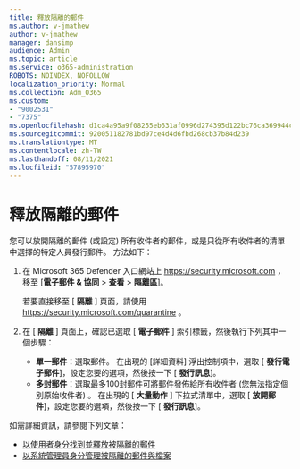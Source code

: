 ```yaml
---
title: 釋放隔離的郵件
ms.author: v-jmathew
author: v-jmathew
manager: dansimp
audience: Admin
ms.topic: article
ms.service: o365-administration
ROBOTS: NOINDEX, NOFOLLOW
localization_priority: Normal
ms.collection: Adm_O365
ms.custom:
- "9002531"
- "7375"
ms.openlocfilehash: d1ca4a95a9f08255eb631af0996d274395d122bc76ca369944cc029f7f4314f5
ms.sourcegitcommit: 920051182781bd97ce4d4d6fbd268cb37b84d239
ms.translationtype: MT
ms.contentlocale: zh-TW
ms.lasthandoff: 08/11/2021
ms.locfileid: "57895970"
---
```

# <a name="release-quarantined-messages"></a>釋放隔離的郵件

您可以放開隔離的郵件 (或設定) 所有收件者的郵件，或是只從所有收件者的清單中選擇的特定人員發行郵件。 方法如下：

1. 在 Microsoft 365 Defender 入口網站上 <https://security.microsoft.com> ，移至 [**電子郵件 & 協同** \> **查看** \> **隔離區**]。

   若要直接移至 [ **隔離** ] 頁面，請使用 <https://security.microsoft.com/quarantine> 。

2. 在 [ **隔離** ] 頁面上，確認已選取 [ **電子郵件** ] 索引標籤，然後執行下列其中一個步驟：
   - **單一郵件**：選取郵件。 在出現的 [詳細資料] 浮出控制項中，選取 [ **發行電子郵件**]，設定您要的選項，然後按一下 [ **發行訊息**]。
   - **多封郵件**：選取最多100封郵件可將郵件發佈給所有收件者 (您無法指定個別原始收件者) 。 在出現的 [ **大量動作** ] 下拉式清單中，選取 [ **放開郵件**]，設定您要的選項，然後按一下 [ **發行訊息**]。

如需詳細資訊，請參閱下列文章：

- [以使用者身分找到並釋放被隔離的郵件](https://docs.microsoft.com/microsoft-365/security/office-365-security/find-and-release-quarantined-messages-as-a-user)
- [以系統管理員身分管理被隔離的郵件與檔案](https://docs.microsoft.com/microsoft-365/security/office-365-security/manage-quarantined-messages-and-files)

